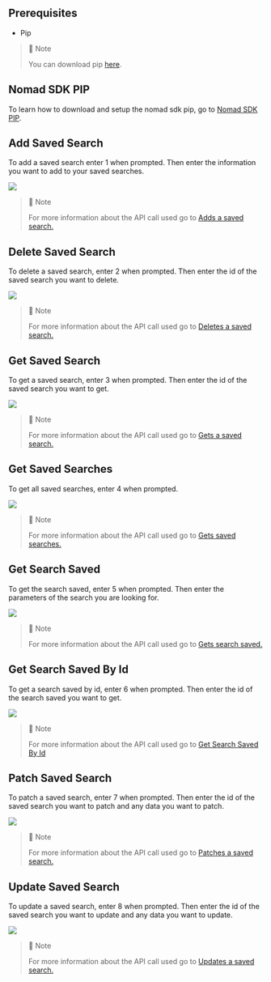 ## Prerequisites

- Pip

> 📘 Note
> 
> You can download pip [here](https://pip.pypa.io/en/stable/installation/).

## Nomad SDK PIP

To learn how to download and setup the nomad sdk pip, go to [Nomad SDK PIP](doc:nomad-sdk-pip).

## Add Saved Search

To add a saved search enter 1 when prompted. Then enter the information you want to add to your saved searches.

![](images/add-saved-search.png)

> 📘 Note
> 
> For more information about the API call used go to [Adds a saved search.](ref:addsavedsearch)

## Delete Saved Search

To delete a saved search, enter 2 when prompted. Then enter the id of the saved search you want to delete.

![](images/delete-saved-search.png)

> 📘 Note
> 
> For more information about the API call used go to [Deletes a saved search.](ref:deletesavedsearch)

## Get Saved Search

To get a saved search, enter 3 when prompted. Then enter the id of the saved search you want to get.

![](images/get-saved-search.png)

> 📘 Note
> 
> For more information about the API call used go to [Gets a saved search.](ref:getsavedsearch)

## Get Saved Searches

To get all saved searches, enter 4 when prompted.

![](images/get-saved-searches.png)

> 📘 Note
> 
> For more information about the API call used go to [Gets saved searches.](ref:getsavedsearches)

## Get Search Saved

To get the search saved, enter 5 when prompted. Then enter the parameters of the search you are looking for.

![](images/get-search-saved.png)

> 📘 Note
> 
> For more information about the API call used go to [Gets search saved.](ref:getsearchsaved)

## Get Search Saved By Id

To get a search saved by id, enter 6 when prompted. Then enter the id of the search saved you want to get.

![](images/get-search-saved-by-id.png)

> 📘 Note
> 
> For more information about the API call used go to [Get Search Saved By Id](doc:get-search-saved-by-id)

## Patch Saved Search

To patch a saved search, enter 7 when prompted. Then enter the id of the saved search you want to patch and any data you want to patch.

![](images/patch-saved-search.png)

> 📘 Note
> 
> For more information about the API call used go to [Patches a saved search.](ref:patchsavedsearch)

## Update Saved Search

To update a saved search, enter 8 when prompted. Then enter the id of the saved search you want to update and any data you want to update.

![](images/update-saved-search.png)

> 📘 Note
> 
> For more information about the API call used go to [Updates a saved search.](ref:updatesavedsearch)